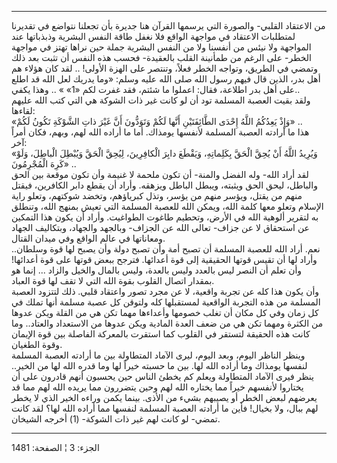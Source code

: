 ------------------------------------------------------------------------

من الاعتقاد القلبي- والصورة التي يرسمها القرآن هنا جديرة بأن تجعلنا
نتواضع في تقديرنا لمتطلبات الاعتقاد في مواجهة الواقع فلا نغفل طاقة النفس
البشرية وذبذباتها عند المواجهة ولا نيئس من أنفسنا ولا من النفس البشرية
جملة حين نراها تهتز في مواجهة الخطر- على الرغم من طمأنينة القلب
بالعقيدة- فحسب هذه النفس أن تثبت بعد ذلك وتمضي في الطريق، وتواجه الخطر
فعلاً، وتنتصر على الهزة الأولى! .. لقد كان هؤلاء هم أهل بدر، الذين قال
فيهم رسول الله صلى الله عليه وسلم: «وما يدريك لعل الله قد اطلع على أهل
بدر اطلاعة، فقال: اعملوا ما شئتم، فقد غفرت لكم «1» » .. وهذا يكفي..  
ولقد بقيت العصبة المسلمة تود أن لو كانت غير ذات الشوكة هي التي كتب الله
عليهم لقاءها:  
«وَإِذْ يَعِدُكُمُ اللَّهُ إِحْدَى الطَّائِفَتَيْنِ أَنَّها لَكُمْ وَتَوَدُّونَ أَنَّ غَيْرَ ذاتِ الشَّوْكَةِ تَكُونُ
لَكُمْ» ..  
هذا ما أرادته العصبة المسلمة لأنفسها يومذاك. أما ما أراده الله لهم،
وبهم، فكان أمراً آخر:  
«وَيُرِيدُ اللَّهُ أَنْ يُحِقَّ الْحَقَّ بِكَلِماتِهِ، وَيَقْطَعَ دابِرَ الْكافِرِينَ، لِيُحِقَّ الْحَقَّ وَيُبْطِلَ
الْباطِلَ، وَلَوْ كَرِهَ الْمُجْرِمُونَ» ..  
لقد أراد الله- وله الفضل والمنة- أن تكون ملحمة لا غنيمة وأن تكون موقعة
بين الحق والباطل، ليحق الحق ويثبته، ويبطل الباطل ويزهقه. وأراد أن يقطع
دابر الكافرين، فيقتل منهم من يقتل، ويؤسر منهم من يؤسر، وتذل كبرياؤهم،
وتخضد شوكتهم، وتعلو راية الإسلام وتعلو معها كلمة الله، ويمكن الله للعصبة
المسلمة التي تعيش بمنهج الله، وتنطلق به لتقرير ألوهية الله في الأرض،
وتحطيم طاغوت الطواغيت. وأراد أن يكون هذا التمكين عن استحقاق لا عن جزاف-
تعالى الله عن الجزاف- وبالجهد والجهاد، وبتكاليف الجهاد ومعاناتها في عالم
الواقع وفي ميدان القتال.  
نعم. أراد الله للعصبة المسلمة أن تصبح أمة وأن تصبح دولة وأن يصبح لها قوة
وسلطان.. وأراد لها أن تقيس قوتها الحقيقية إلى قوة أعدائها. فترجح ببعض
قوتها على قوة أعدائها! وأن تعلم أن النصر ليس بالعدد وليس بالعدة، وليس
بالمال والخيل والزاد ... إنما هو بمقدار اتصال القلوب بقوة الله التي لا
تقف لها قوة العباد.  
وأن يكون هذا كله عن تجربة واقعية، لا عن مجرد تصور واعتقاد قلبي. ذلك
لتتزود العصبة المسلمة من هذه التجربة الواقعية لمستقبلها كله ولتوقن كل
عصبة مسلمة أنها تملك في كل زمان وفي كل مكان أن تغلب خصومها وأعداءها مهما
تكن هي من القلة ويكن عدوها من الكثرة ومهما تكن هي من ضعف العدة المادية
ويكن عدوها من الاستعداد والعتاد.. وما كانت هذه الحقيقة لتستقر في القلوب
كما استقرت بالمعركة الفاصلة بين قوة الإيمان وقوة الطغيان.  
وينظر الناظر اليوم، وبعد اليوم، ليرى الآماد المتطاولة بين ما أرادته
العصبة المسلمة لنفسها يومذاك وما أراده الله لها. بين ما حسبته خيراً لها
وما قدره الله لها من الخير.. ينظر فيرى الآماد المتطاولة ويعلم كم يخطئ
الناس حين يحسبون أنهم قادرون على أن يختاروا لأنفسهم خيراً مما يختاره الله
لهم وحين يتضررون مما يريده الله لهم مما قد يعرضهم لبعض الخطر أو يصيبهم
بشيء من الأذى. بينما يكمن وراءه الخير الذي لا يخطر لهم ببال، ولا بخيال!
فأين ما أرادته العصبة المسلمة لنفسها مما أراده الله لها؟ لقد كانت تمضي-
لو كانت لهم غير ذات الشوكة- (1) أخرجه الشيخان.

------------------------------------------------------------------------

الجزء: 3 ¦ الصفحة: 1481
